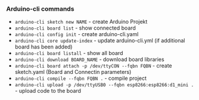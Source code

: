 ### Arduino-cli commands

* `arduino-cli sketch new NAME` - create Arduino Projekt
* `arduino-cli board list` - show connected board
* `arduino-cli config init` - create arduino-cli.yaml
* `arduino-cli core update-index` - update arduino-cli.yml (if additional board has been added)
* `arduino-cli board listall` - show all board
* `arduino-cli download BOARD_NAME` - download board libraries
* `arduino-cli board attach -p /dev/ttyCON --fqbn FQBN` - create sketch.yaml (Board and Connectin parameters)
* `arduino-cli compile --fqbn FQBN .` - compile project
* `arduino-cli upload -p /dev/ttyUSB0 --fqbn esp8266:esp8266:d1_mini .` - upload code to the board
